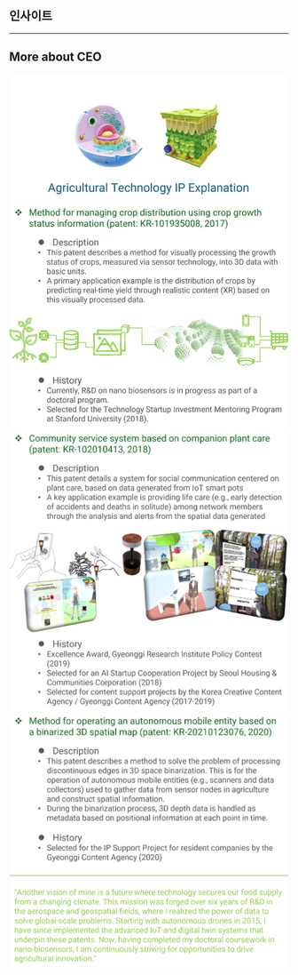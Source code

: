 ## 인사이트

<div id="giscus-container"></div>

---

## More about CEO

![CEO 기술 비전: 데이터 농업](/assets/articles/CI_techIP_1.png)
![CEO 기술 비전: 데이터 농업과 라이프케어](/assets/articles/CI_techIP_2.png)
![CEO 기술 비전: 데이터 농업 인프라와 기술 비전](/assets/articles/CI_techIP_3_comm.png)